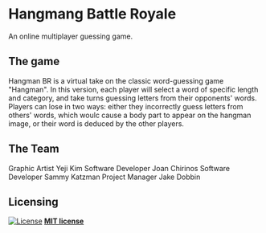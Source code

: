 # Hangmang Battle Royale

An online multiplayer guessing game.

## The game

Hangman BR is a virtual take on the classic word-guessing game "Hangman". In this version, each player will select a word of specific length and category, and take turns guessing letters from their opponents' words. Players can lose in two ways: either they incorrectly guess letters from others' words, which woulc cause a body part to appear on the hangman image, or their word is deduced by the other players. 

## The Team

Graphic Artist Yeji Kim
Software Developer Joan Chirinos
Software Developer Sammy Katzman
Project Manager Jake Dobbin

## Licensing

[![License](http://img.shields.io/:license-mit-blue.svg?style=flat-square)](http://badges.mit-license.org)
**[MIT license](http://opensource.org/licenses/mit-license.php)**
